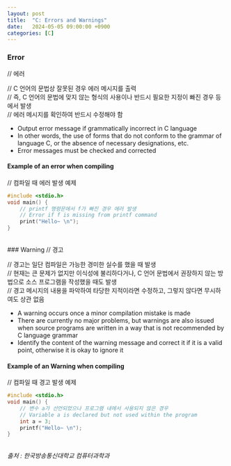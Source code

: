 ```yaml
---
layout: post
title:  "C: Errors and Warnings"
date:   2024-05-05 09:00:00 +0900
categories: [C]
---
```


### Error   
// 에러   
   
// C 언어의 문법상 잘못된 경우 에러 메시지를 출력   
// 즉, C 언어의 문법에 맞지 않는 형식의 사용이나 반드시 필요한 지정이 빠진 경우 등에서 발생   
// 에러 메시지를 확인하여 반드시 수정해야 함   
- Output error message if grammatically incorrect in C language   
- In other words, the use of forms that do not conform to the grammar of language C, or the absence of necessary designations, etc.   
- Error messages must be checked and corrected   
   
#### Example of an error when compiling   
// 컴파일 때 에러 발생 예제   
   
```c
#include <stdio.h>
void main() {
    // printf 명령문에서 f가 빠진 경우 에러 발생
    // Error if f is missing from printf command
    print("Hello~ \n");
}
```
   
<br />
### Warning   
// 경고   
   
// 경고는 일단 컴파일은 가능한 경미한 실수를 했을 때 발생   
// 현재는 큰 문제가 없지만 이식성에 불리하다거나, C 언어 문법에서 권장하지 않는 방법으로 소스 프로그램을 작성했을 때도 발생   
// 경고 메시지의 내용을 파악하여 타당한 지적이라면 수정하고, 그렇지 않다면 무시하여도 상관 없음   
- A warning occurs once a minor compilation mistake is made   
- There are currently no major problems, but warnings are also issued when source programs are written in a way that is not recommended by C language grammar   
- Identify the content of the warning message and correct it if it is a valid point, otherwise it is okay to ignore it   
   
#### Example of an Warning when compiling   
// 컴파일 때 경고 발생 예제   
   
```c
#include <stdio.h>
void main() {
    // 변수 a가 선언되었으나 프로그램 내에서 사용되지 않은 경우
    // Variable a is declared but not used within the program
    int a = 3;
    printf("Hello~ \n");
}
```
   
<br />
<cite>출처 : 한국방송통신대학교 컴퓨터과학과</cite>
